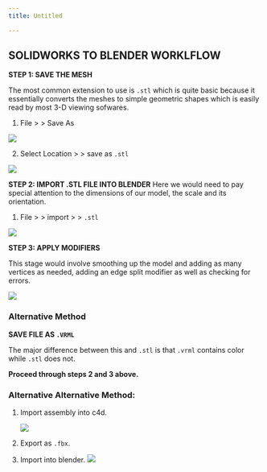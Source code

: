 ```yaml
---
title: Untitled

---
```


## SOLIDWORKS TO BLENDER WORKLFLOW

 

**STEP 1: SAVE THE MESH**

The most common extension to use is `.stl` which is quite basic because it essentially converts the meshes to simple geometric shapes which is easily read by most 3-D viewing sofwares.

1. File  > > Save As

![](https://i.imgur.com/YFp3kpQ.png)

2. Select Location > > save as `.stl`

![](https://i.imgur.com/AIM7ODl.png)







**STEP 2: IMPORT .STL FILE INTO BLENDER**
Here we would need to pay special attention to the dimensions of our model, the scale and its orientation.

1. File > > import > > `.stl`

![](https://i.imgur.com/rX3nj0i.jpg)



**STEP 3: APPLY MODIFIERS**

This stage would involve smoothing up the model and adding as many vertices as needed, adding an edge split modifier as well as checking for errors.

![](https://i.imgur.com/QRys25M.jpg)




### Alternative Method
**SAVE FILE AS `.VRML`**

The major difference between this and `.stl` is that `.vrml` contains color while `.stl` does not. 

**Proceed through steps 2 and 3 above.**


### Alternative Alternative Method:

1. Import assembly into c4d.

      ![](https://i.imgur.com/GeaKz56.jpg)

2. Export as `.fbx`.
3. Import into blender.
![](https://i.imgur.com/TFXLqRE.jpg)

